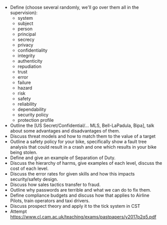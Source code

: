 - Define (choose several randomly, we'll go over them all in the supervision):
  - system
  - subject
  - person
  - principal
  - secrecy
  - privacy
  - confidentiality
  - integrity
  - authenticity
  - repudiation
  - trust
  - error
  - failure
  - hazard
  - risk
  - safety
  - reliability
  - dependability
  - security policy
  - protection profile
- Outline the [US Secret/Confidential/... MLS, Bell-LaPadula, Bipa], talk about some advantages and disadvantages of them.
- Discuss threat models and how to match them to the value of a target
- Outline a safety policy for your bike, specifically show a fault tree analysis that could result in a crash and one which results in your bike being stolen.
- Define and give an example of Separation of Duty.
- Discuss the hierarchy of harms, give examples of each level, discuss the cost of each level.
- Discuss the error rates for given skills and how this impacts security/safety design.
- Discuss how sales tactics transfer to fraud.
- Outline why passwords are terrible and what we can do to fix them.
- Define compliance budgets and discuss how that applies to Airline Pilots, train operators and taxi drivers.
- Discuss prospect theory and apply it to the tick system in CST
- Attempt https://www.cl.cam.ac.uk/teaching/exams/pastpapers/y2017p2q5.pdf
